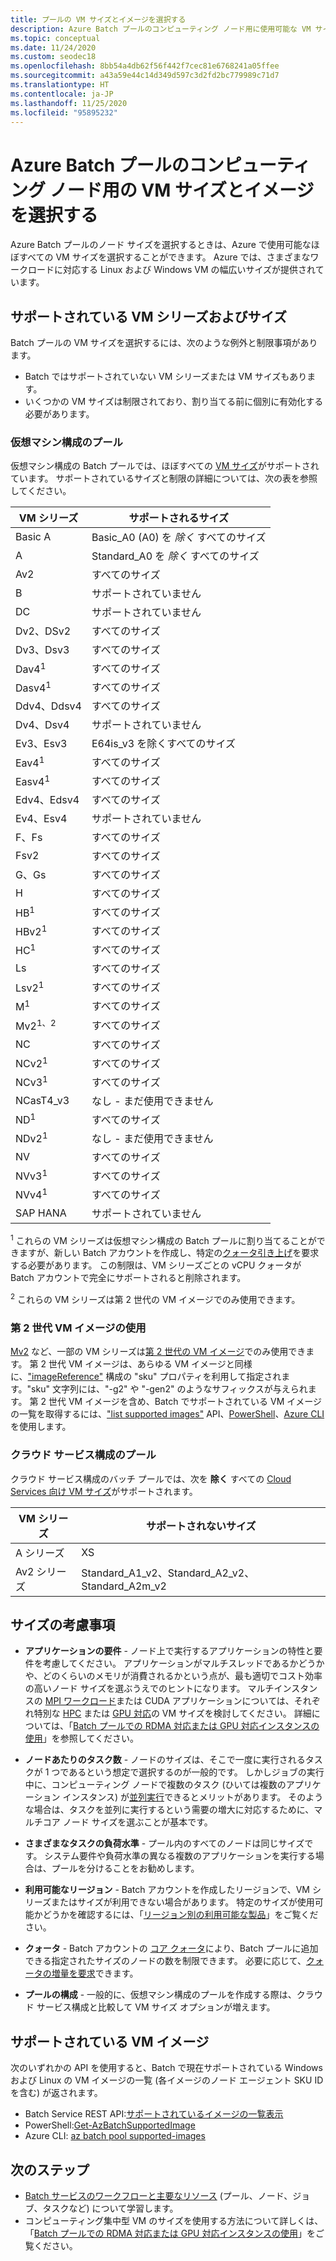 ```yaml
---
title: プールの VM サイズとイメージを選択する
description: Azure Batch プールのコンピューティング ノード用に使用可能な VM サイズと OS バージョンを選択する方法
ms.topic: conceptual
ms.date: 11/24/2020
ms.custom: seodec18
ms.openlocfilehash: 8bb54a4db62f56f442f7cec81e6768241a05ffee
ms.sourcegitcommit: a43a59e44c14d349d597c3d2fd2bc779989c71d7
ms.translationtype: HT
ms.contentlocale: ja-JP
ms.lasthandoff: 11/25/2020
ms.locfileid: "95895232"
---
```

# <a name="choose-a-vm-size-and-image-for-compute-nodes-in-an-azure-batch-pool"></a>Azure Batch プールのコンピューティング ノード用の VM サイズとイメージを選択する

Azure Batch プールのノード サイズを選択するときは、Azure で使用可能なほぼすべての VM サイズを選択することができます。 Azure では、さまざまなワークロードに対応する Linux および Windows VM の幅広いサイズが提供されています。

## <a name="supported-vm-series-and-sizes"></a>サポートされている VM シリーズおよびサイズ

Batch プールの VM サイズを選択するには、次のような例外と制限事項があります。

- Batch ではサポートされていない VM シリーズまたは VM サイズもあります。
- いくつかの VM サイズは制限されており、割り当てる前に個別に有効化する必要があります。

### <a name="pools-in-virtual-machine-configuration"></a>仮想マシン構成のプール

仮想マシン構成の Batch プールでは、ほぼすべての [VM サイズ](../virtual-machines/sizes.md)がサポートされています。 サポートされているサイズと制限の詳細については、次の表を参照してください。

| VM シリーズ  | サポートされるサイズ |
|------------|---------|
| Basic A | Basic_A0 (A0) を *除く* すべてのサイズ |
| A | Standard_A0 を *除く* すべてのサイズ |
| Av2 | すべてのサイズ |
| B | サポートされていません |
| DC | サポートされていません |
| Dv2、DSv2 | すべてのサイズ |
| Dv3、Dsv3 | すべてのサイズ |
| Dav4<sup>1</sup> | すべてのサイズ |
| Dasv4<sup>1</sup> | すべてのサイズ |
| Ddv4、Ddsv4 |  すべてのサイズ |
| Dv4、Dsv4 | サポートされていません |
| Ev3、Esv3 | E64is_v3 を除くすべてのサイズ |
| Eav4<sup>1</sup> | すべてのサイズ |
| Easv4<sup>1</sup> | すべてのサイズ |
| Edv4、Edsv4 |  すべてのサイズ |
| Ev4、Esv4 | サポートされていません |
| F、Fs | すべてのサイズ |
| Fsv2 | すべてのサイズ |
| G、Gs | すべてのサイズ |
| H | すべてのサイズ |
| HB<sup>1</sup> | すべてのサイズ |
| HBv2<sup>1</sup> | すべてのサイズ |
| HC<sup>1</sup> | すべてのサイズ |
| Ls | すべてのサイズ |
| Lsv2<sup>1</sup> | すべてのサイズ |
| M<sup>1</sup> | すべてのサイズ |
| Mv2<sup>1、2</sup> | すべてのサイズ |
| NC | すべてのサイズ |
| NCv2<sup>1</sup> | すべてのサイズ |
| NCv3<sup>1</sup> | すべてのサイズ |
| NCasT4_v3 | なし - まだ使用できません |
| ND<sup>1</sup> | すべてのサイズ |
| NDv2<sup>1</sup> | なし - まだ使用できません |
| NV | すべてのサイズ |
| NVv3<sup>1</sup> | すべてのサイズ |
| NVv4<sup>1</sup> | すべてのサイズ |
| SAP HANA | サポートされていません |

<sup>1</sup> これらの VM シリーズは仮想マシン構成の Batch プールに割り当てることができますが、新しい Batch アカウントを作成し、特定の[クォータ引き上げ](batch-quota-limit.md#increase-a-quota)を要求する必要があります。 この制限は、VM シリーズごとの vCPU クォータが Batch アカウントで完全にサポートされると削除されます。

<sup>2</sup> これらの VM シリーズは第 2 世代の VM イメージでのみ使用できます。

### <a name="using-generation-2-vm-images"></a>第 2 世代 VM イメージの使用

[Mv2](../virtual-machines/mv2-series.md) など、一部の VM シリーズは[第 2 世代の VM イメージ](../virtual-machines/generation-2.md)でのみ使用できます。 第 2 世代 VM イメージは、あらゆる VM イメージと同様に、["imageReference"](/rest/api/batchservice/pool/add#imagereference) 構成の "sku" プロパティを利用して指定されます。"sku" 文字列には、"-g2" や "-gen2" のようなサフィックスが与えられます。 第 2 世代 VM イメージを含め、Batch でサポートされている VM イメージの一覧を取得するには、["list supported images"](/rest/api/batchservice/account/listsupportedimages) API、[PowerShell](/powershell/module/az.batch/get-azbatchsupportedimage)、[Azure CLI](/cli/azure/batch/pool/supported-images) を使用します。

### <a name="pools-in-cloud-service-configuration"></a>クラウド サービス構成のプール

クラウド サービス構成のバッチ プールでは、次を **除く** すべての [Cloud Services 向け VM サイズ](../cloud-services/cloud-services-sizes-specs.md)がサポートされます。

| VM シリーズ  | サポートされないサイズ |
|------------|-------------------|
| A シリーズ   | XS       |
| Av2 シリーズ | Standard_A1_v2、Standard_A2_v2、Standard_A2m_v2 |

## <a name="size-considerations"></a>サイズの考慮事項

- **アプリケーションの要件** - ノード上で実行するアプリケーションの特性と要件を考慮してください。 アプリケーションがマルチスレッドであるかどうかや、どのくらいのメモリが消費されるかという点が、最も適切でコスト効率の高いノード サイズを選ぶうえでのヒントになります。 マルチインスタンスの [MPI ワークロード](batch-mpi.md)または CUDA アプリケーションについては、それぞれ特別な [HPC](../virtual-machines/sizes-hpc.md) または [GPU 対応](../virtual-machines/sizes-gpu.md)の VM サイズを検討してください。 詳細については、「[Batch プールでの RDMA 対応または GPU 対応インスタンスの使用](batch-pool-compute-intensive-sizes.md)」を参照してください。

- **ノードあたりのタスク数** - ノードのサイズは、そこで一度に実行されるタスクが 1 つであるという想定で選択するのが一般的です。 しかしジョブの実行中に、コンピューティング ノードで複数のタスク (ひいては複数のアプリケーション インスタンス) が[並列実行](batch-parallel-node-tasks.md)できるとメリットがあります。 そのような場合は、タスクを並列に実行するという需要の増大に対応するために、マルチコア ノード サイズを選ぶことが基本です。

- **さまざまなタスクの負荷水準** - プール内のすべてのノードは同じサイズです。 システム要件や負荷水準の異なる複数のアプリケーションを実行する場合は、プールを分けることをお勧めします。

- **利用可能なリージョン** - Batch アカウントを作成したリージョンで、VM シリーズまたはサイズが利用できない場合があります。 特定のサイズが使用可能かどうかを確認するには、「[リージョン別の利用可能な製品](https://azure.microsoft.com/regions/services/)」をご覧ください。

- **クォータ** - Batch アカウントの [コア クォータ](batch-quota-limit.md#resource-quotas)により、Batch プールに追加できる指定されたサイズのノードの数を制限できます。 必要に応じて、[クォータの増量を要求](batch-quota-limit.md#increase-a-quota)できます。

- **プールの構成** - 一般的に、仮想マシン構成のプールを作成する際は、クラウド サービス構成と比較して VM サイズ オプションが増えます。

## <a name="supported-vm-images"></a>サポートされている VM イメージ

次のいずれかの API を使用すると、Batch で現在サポートされている Windows および Linux の VM イメージの一覧 (各イメージのノード エージェント SKU ID を含む) が返されます。

- Batch Service REST API:[サポートされているイメージの一覧表示](/rest/api/batchservice/account/listsupportedimages)
- PowerShell:[Get-AzBatchSupportedImage](/powershell/module/az.batch/get-azbatchsupportedimage)
- Azure CLI: [az batch pool supported-images](/cli/azure/batch/pool/supported-images)

## <a name="next-steps"></a>次のステップ

- [Batch サービスのワークフローと主要なリソース](batch-service-workflow-features.md) (プール、ノード、ジョブ、タスクなど) について学習します。
- コンピューティング集中型 VM のサイズを使用する方法について詳しくは、「[Batch プールでの RDMA 対応または GPU 対応インスタンスの使用](batch-pool-compute-intensive-sizes.md)」をご覧ください。
